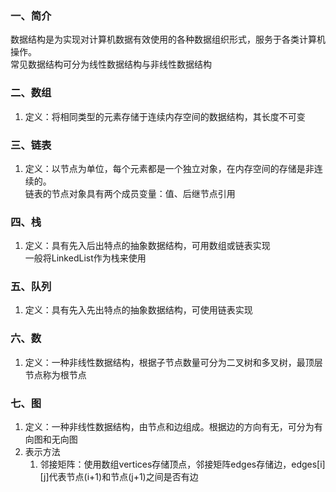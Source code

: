 ### 一、简介
数据结构是为实现对计算机数据有效使用的各种数据组织形式，服务于各类计算机操作。<br/>常见数据结构可分为线性数据结构与非线性数据结构
### 二、数组
1. 定义：将相同类型的元素存储于连续内存空间的数据结构，其长度不可变
### 三、链表
1. 定义：以节点为单位，每个元素都是一个独立对象，在内存空间的存储是非连续的。<br/>链表的节点对象具有两个成员变量：值、后继节点引用
### 四、栈
1. 定义：具有先入后出特点的抽象数据结构，可用数组或链表实现<br/>一般将LinkedList作为栈来使用
### 五、队列
1. 定义：具有先入先出特点的抽象数据结构，可使用链表实现
### 六、数
1. 定义：一种非线性数据结构，根据子节点数量可分为二叉树和多叉树，最顶层节点称为根节点
### 七、图
1. 定义：一种非线性数据结构，由节点和边组成。根据边的方向有无，可分为有向图和无向图
2. 表示方法
   1. 邻接矩阵：使用数组vertices存储顶点，邻接矩阵edges存储边，edges[i][j]代表节点(i+1)和节点(j+1)之间是否有边